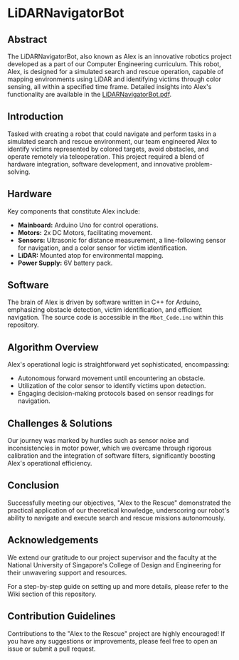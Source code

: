 # LiDARNavigatorBot

## Abstract
The LiDARNavigatorBot, also known as Alex is an innovative robotics project developed as a part of our Computer Engineering curriculum. This robot, Alex, is designed for a simulated search and rescue operation, capable of mapping environments using LiDAR and identifying victims through color sensing, all within a specified time frame. Detailed insights into Alex's functionality are available in the [LiDARNavigatorBot.pdf](https://github.com/ymirmeddeb/LiDARNavigatorBot/blob/main/docs/LiDARNavigatorBot_report.pdf).

## Introduction
Tasked with creating a robot that could navigate and perform tasks in a simulated search and rescue environment, our team engineered Alex to identify victims represented by colored targets, avoid obstacles, and operate remotely via teleoperation. This project required a blend of hardware integration, software development, and innovative problem-solving.

## Hardware
Key components that constitute Alex include:
- **Mainboard:** Arduino Uno for control operations.
- **Motors:** 2x DC Motors, facilitating movement.
- **Sensors:** Ultrasonic for distance measurement, a line-following sensor for navigation, and a color sensor for victim identification.
- **LiDAR:** Mounted atop for environmental mapping.
- **Power Supply:** 6V battery pack.

## Software
The brain of Alex is driven by software written in C++ for Arduino, emphasizing obstacle detection, victim identification, and efficient navigation. The source code is accessible in the `Mbot_Code.ino` within this repository.

## Algorithm Overview
Alex's operational logic is straightforward yet sophisticated, encompassing:
- Autonomous forward movement until encountering an obstacle.
- Utilization of the color sensor to identify victims upon detection.
- Engaging decision-making protocols based on sensor readings for navigation.

## Challenges & Solutions
Our journey was marked by hurdles such as sensor noise and inconsistencies in motor power, which we overcame through rigorous calibration and the integration of software filters, significantly boosting Alex's operational efficiency.

## Conclusion
Successfully meeting our objectives, "Alex to the Rescue" demonstrated the practical application of our theoretical knowledge, underscoring our robot's ability to navigate and execute search and rescue missions autonomously.

## Acknowledgements
We extend our gratitude to our project supervisor and the faculty at the National University of Singapore's College of Design and Engineering for their unwavering support and resources.

For a step-by-step guide on setting up and more details, please refer to the Wiki section of this repository.

## Contribution Guidelines
Contributions to the "Alex to the Rescue" project are highly encouraged! If you have any suggestions or improvements, please feel free to open an issue or submit a pull request.
